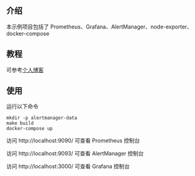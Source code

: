## 介绍

本示例项目包括了 Prometheus、Grafana、AlertManager、node-exporter、docker-compose

## 教程

可参考[个人博客](https://luzhifang.github.io/categories/%E7%9B%91%E6%8E%A7%E5%91%8A%E8%AD%A6/)

## 使用

运行以下命令

```Shell
mkdir -p alertmanager-data
make build
docker-compose up
```

访问 http://localhost:9090/ 可查看 Prometheus 控制台

访问 http://localhost:9093/ 可查看 AlertManager 控制台

访问 http://localhost:3000/ 可查看 Grafana 控制台